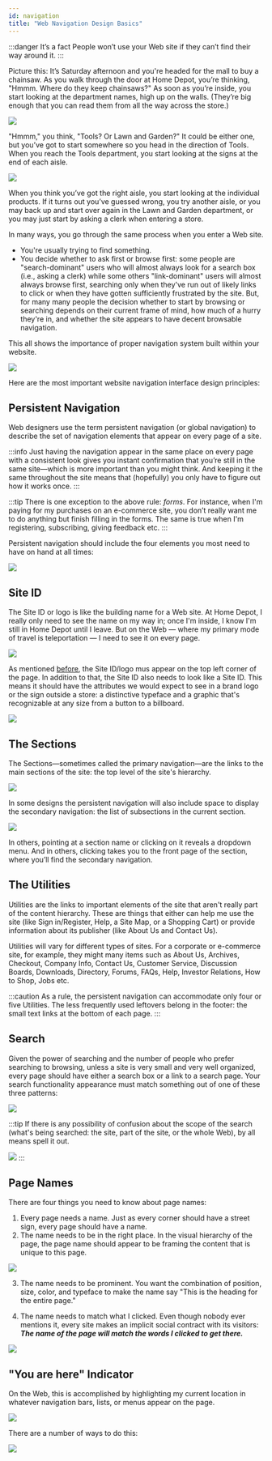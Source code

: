 ```yaml
---
id: navigation
title: "Web Navigation Design Basics"
---
```


:::danger It’s a fact
People won’t use your Web site if they can’t find their way around it.
:::

Picture this: It’s Saturday afternoon and you're headed for the mall to buy a
chainsaw.
As you walk through the door at Home Depot, you’re thinking, "Hmmm. Where do
they keep chainsaws?" As soon as you’re inside, you start looking at the
department names, high up on the walls. (They’re big enough that you can
read them from all the way across the store.)

![](../../../static/img/usab20.jpg)

"Hmmm," you think, "Tools? Or Lawn and Garden?" It could be either one,
but you’ve got to start somewhere so you head in the direction of Tools.
When you reach the Tools department, you start looking at the signs at the
end of each aisle.

![](../../../static/img/usab21.jpg)

When you think you’ve got the right aisle, you start looking at the individual
products. If it turns out you’ve guessed wrong, you try another aisle, or you may back
up and start over again in the Lawn and Garden department, or you may just start by asking a clerk when entering a store.

In many ways, you go through the same process when you enter a Web site. 

* You're usually trying to find something.
* You decide whether to ask first or browse first: some people are "search-dominant" users who will almost always look for a search box (i.e., asking a clerk) while some others "link-dominant" users will almost always browse first, searching only when they've run out of likely links to click or when they have gotten sufficiently frustrated by the site. But, for many many people the decision whether to start by browsing or searching depends on their current frame of mind, how much of a hurry they're in, and whether the site appears to have decent browsable navigation. 

This all shows the importance of proper navigation system built within your website.

![](../../../static/img/usab22.jpg)

Here are the most important website navigation interface design principles:

## Persistent Navigation
Web designers use the term persistent navigation (or global navigation) to
describe the set of navigation elements that appear on every page of a site.

:::info
Just having the navigation appear in the same place on every page with a
consistent look gives you instant confirmation that you’re still in the same
site—which is more important than you might think. And keeping it the same
throughout the site means that (hopefully) you only have to figure out how it
works once.
:::

:::tip
There is one exception to the above rule: *forms*. For instance, when I'm paying for
my purchases on an e-commerce site, you don’t really want me to do anything but finish filling in the forms. The same is true when I'm registering, subscribing, giving feedback etc. 
:::

Persistent navigation should include the four elements you most need to have
on hand at all times:

![](../../../static/img/usab23.jpg)

## Site ID

The Site ID or logo is like the building name for a Web site. At Home Depot, I really
only need to see the name on my way in; once I'm inside, I know I'm still in
Home Depot until I leave. But on the Web — where my primary mode of travel is
teleportation — I need to see it on every page.

![](../../../static/img/usab24.jpg)

As mentioned [before](basics), the Site ID/logo mus appear on the top left corner of the page. In addition to that, the Site ID also needs to look like a Site ID. This means it should have the attributes we would expect to see in a brand logo or the sign outside a store: a distinctive typeface and a graphic that's recognizable at any size from a button to a billboard.

![](../../../static/img/usab25.jpg)

## The Sections

The Sections—sometimes called the primary navigation—are the links to the
main sections of the site: the top level of the site's hierarchy.

![](../../../static/img/usab26.jpg)

In some designs the persistent navigation will also include space to display
the secondary navigation: the list of subsections in the current section.

![](../../../static/img/usab27.jpg)

In others, pointing at a section name or clicking on it reveals a dropdown
menu. And in others, clicking takes you to the front page of the section,
where you’ll find the secondary navigation.

## The Utilities
Utilities are the links to important elements of the site that aren't really part
of the content hierarchy. These are things that either can help me use the site (like Sign in/Register, Help, a Site Map, or a Shopping Cart) or provide information about its publisher (like About Us and Contact Us). 

Utilities will vary for different types of sites. For a corporate or e-commerce
site, for example, they might many items such as About Us, Archives, Checkout, Company Info, Contact Us, Customer Service, Discussion Boards, Downloads, 
Directory, Forums, FAQs, Help, Investor Relations, How to Shop, Jobs etc.

:::caution
As a rule, the persistent navigation can accommodate only four or five
Utilities. The less frequently used leftovers belong in the footer: the small text links at the bottom of each page.
:::

## Search
Given the power of searching and the number of people who prefer searching
to browsing, unless a site is very small and very well organized, every page
should have either a search box or a link to a search page. Your search functionality appearance must match something out of one of these three patterns:

![](../../../static/img/usab28.jpg)

:::tip
If there is any possibility of confusion about the scope of the search (what's being searched: the site, part of the site, or the whole Web), by all means spell it out.

![](../../../static/img/usab29.jpg)
:::

## Page Names
There are four things you need to know about page names:

1. Every page needs a name. Just as every corner should have a street sign, every page should have a name.
2. The name needs to be in the right place. In the visual hierarchy of the page, the page name should appear to be framing the content that is unique to this page.

![](../../../static/img/usab31.jpg)

3. The name needs to be prominent. You want the combination of position, size, color, and typeface to make the name say "This is the heading for the entire page."

4. The name needs to match what I clicked. Even though nobody ever
mentions it, every site makes an implicit social contract with its
visitors: ***The name of the page will match the words I clicked to get there.***

![](../../../static/img/usab30.jpg)

## "You are here" Indicator

On the Web, this is accomplished by highlighting my current location in
whatever navigation bars, lists, or menus appear on the page.

![](../../../static/img/usab32.jpg)

There are a number of ways to do this:

![](../../../static/img/usab33.jpg)
